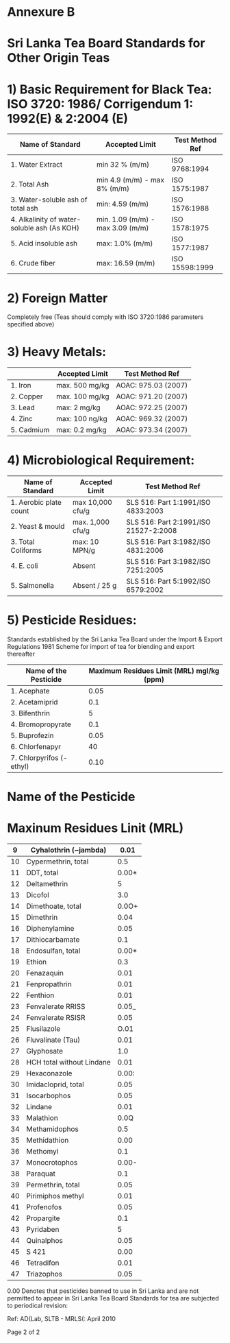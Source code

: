 # Annexure B

# Sri Lanka Tea Board Standards for Other Origin Teas

# 1) Basic Requirement for Black Tea: ISO 3720: 1986/ Corrigendum 1: 1992(E) & 2:2004 (E)

|Name of Standard|Accepted Limit|Test Method Ref|
|---|---|---|
|1. Water Extract|min 32 % (m/m)|ISO 9768:1994|
|2. Total Ash|min 4.9 (m/m) - max 8% (m/m)|ISO 1575:1987|
|3. Water-soluble ash of total ash|min: 4.59 (m/m)|ISO 1576:1988|
|4. Alkalinity of water-soluble ash (As KOH)|min. 1.09 (m/m) - max 3.09 (m/m)|ISO 1578:1975|
|5. Acid insoluble ash|max: 1.0% (m/m)|ISO 1577:1987|
|6. Crude fiber|max: 16.59 (m/m)|ISO 15598:1999|

# 2) Foreign Matter

Completely free (Teas should comply with ISO 3720:1986 parameters specified above)

# 3) Heavy Metals:

| |Accepted Limit|Test Method Ref|
|---|---|---|
|1. Iron|max. 500 mg/kg|AOAC: 975.03 (2007)|
|2. Copper|max. 100 mg/kg|AOAC: 971.20 (2007)|
|3. Lead|max: 2 mg/kg|AOAC: 972.25 (2007)|
|4. Zinc|max: 100 ng/kg|AOAC: 969.32 (2007)|
|5. Cadmium|max: 0.2 mg/kg|AOAC: 973.34 (2007)|

# 4) Microbiological Requirement:

|Name of Standard|Accepted Limit|Test Method Ref|
|---|---|---|
|1. Aerobic plate count|max 10,000 cfu/g|SLS 516: Part 1:1991/ISO 4833:2003|
|2. Yeast & mould|max. 1,000 cfu/g|SLS 516: Part 2:1991/ISO 21527-2:2008|
|3. Total Coliforms|max: 10 MPN/g|SLS 516: Part 3:1982/ISO 4831:2006|
|4. E. coli|Absent|SLS 516: Part 3:1982/ISO 7251:2005|
|5. Salmonella|Absent / 25 g|SLS 516: Part 5:1992/ISO 6579:2002|

# 5) Pesticide Residues:

Standards established by the Sri Lanka Tea Board under the Import & Export Regulations 1981 Scheme for import of tea for blending and export thereafter

|Name of the Pesticide|Maximum Residues Limit (MRL) mgl/kg (ppm)|
|---|---|
|1. Acephate|0.05|
|2. Acetamiprid|0.1|
|3. Bifenthrin|5|
|4. Bromopropyrate|0.1|
|5. Buprofezin|0.05|
|6. Chlorfenapyr|40|
|7. Chlorpyrifos (-ethyl)|0.10|
# Name of the Pesticide

# Maxinum Residues Linit (MRL)

|9|Cyhalothrin (~jambda)|0.01|
|---|---|---|
|10|Cypermethrin, total|0.5|
|11|DDT, total|0.00*|
|12|Deltamethrin|5|
|13|Dicofol|3.0|
|14|Dimethoate, total|0.0O+|
|15|Dimethrin|0.04|
|16|Diphenylamine|0.05|
|17|Dithiocarbamate|0.1|
|18|Endosulfan, total|0.00*|
|19|Ethion|0.3|
|20|Fenazaquin|0.01|
|21|Fenpropathrin|0.01|
|22|Fenthion|0.01|
|23|Fenvalerate RRISS|0.05_|
|24|Fenvalerate RSISR|0.05|
|25|Flusilazole|O.01|
|26|Fluvalinate (Tau)|0.01|
|27|Glyphosate|1.0|
|28|HCH total without Lindane|0.01|
|29|Hexaconazole|0.00:|
|30|Imidacloprid, total|0.05|
|31|Isocarbophos|0.05|
|32|Lindane|0.01|
|33|Malathion|0.0Q|
|34|Methamidophos|0.5|
|35|Methidathion|0.00|
|36|Methomyl|0.1|
|37|Monocrotophos|0.00-|
|38|Paraquat|0.1|
|39|Permethrin, total|0.05|
|40|Pirimiphos methyl|0.01|
|41|Profenofos|0.05|
|42|Propargite|0.1|
|43|Pyridaben|5|
|44|Quinalphos|0.05|
|45|S 421|0.00|
|46|Tetradifon|0.01|
|47|Triazophos|0.05|

0.00 Denotes that pesticides banned to use in Sri Lanka and are not permitted to appear in Sri Lanka Tea Board Standards for tea are subjected to periodical revision:

Ref: AD(Lab, SLTB - MRLS(: April 2010

Page 2 of 2
